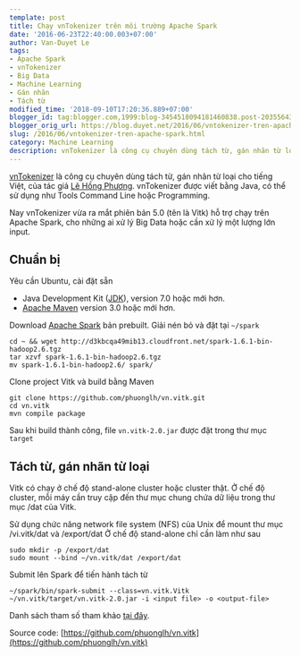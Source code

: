```yaml
---
template: post
title: Chạy vnTokenizer trên môi trường Apache Spark
date: '2016-06-23T22:40:00.003+07:00'
author: Van-Duyet Le
tags:
- Apache Spark
- vnTokenizer
- Big Data
- Machine Learning
- Gán nhãn
- Tách từ
modified_time: '2018-09-10T17:20:36.889+07:00'
blogger_id: tag:blogger.com,1999:blog-3454518094181460838.post-2035564334011840928
blogger_orig_url: https://blog.duyet.net/2016/06/vntokenizer-tren-apache-spark.html
slug: /2016/06/vntokenizer-tren-apache-spark.html
category: Machine Learning
description: vnTokenizer là công cụ chuyên dùng tách từ, gán nhãn từ loại cho tiếng Việt, của tác giả Lê Hồng Phương. vnTokenizer được viết bằng Java, có thể sử dụng như Tools Command Line hoặc Programming.
---
```


[vnTokenizer](http://mim.hus.vnu.edu.vn/phuonglh/softwares/vnTokenizer) là công cụ chuyên dùng tách từ, gán nhãn từ loại cho tiếng Việt, của tác giả [Lê Hồng Phương](http://mim.hus.vnu.edu.vn/phuonglh/). vnTokenizer được viết bằng Java, có thể sử dụng như Tools Command Line hoặc Programming.

Nay vnTokenizer vừa ra mắt phiên bản 5.0 (tên là Vitk) hỗ trợ chạy trên Apache Spark, cho những ai xử lý Big Data hoặc cần xử lý một lượng lớn input.

## Chuẩn bị  ##
Yêu cần Ubuntu, cài đặt sẵn

- Java Development Kit ([JDK](http://www.oracle.com/technetwork/java/javase/downloads/index.html)), version 7.0 hoặc mới hơn. 
- [Apache Maven](http://maven.apache.org/) version 3.0 hoặc mới hơn.

Download [Apache Spark](https://spark.apache.org/) bản prebuilt. Giải nén bỏ và đặt tại `~/spark`

```
cd ~ && wget http://d3kbcqa49mib13.cloudfront.net/spark-1.6.1-bin-hadoop2.6.tgz
tar xzvf spark-1.6.1-bin-hadoop2.6.tgz
mv spark-1.6.1-bin-hadoop2.6/ spark/ 
```

Clone project Vitk và build bằng Maven

```
git clone https://github.com/phuonglh/vn.vitk.git
cd vn.vitk 
mvn compile package
```

Sau khi build thành công, file `vn.vitk-2.0.jar` được đặt trong thư mục `target`

## Tách từ, gán nhãn từ loại ##
Vitk có chạy ở chế độ stand-alone cluster hoặc cluster thật. Ở chế độ cluster, mỗi máy cần truy cập đến thư mục chung chứa dữ liệu trong thư mục /dat của Vitk.

Sử dụng chức năng network file system (NFS) của Unix để mount thư mục /vi.vitk/dat và /export/dat
Ở chế độ stand-alone chỉ cần làm như sau

```
sudo mkdir -p /export/dat
sudo mount --bind ~/vn.vitk/dat /export/dat
```

Submit lên Spark để tiến hành tách từ

```
~/spark/bin/spark-submit --class=vn.vitk.Vitk ~/vn.vitk/target/vn.vitk-2.0.jar -i <input file> -o <output-file>
```

Danh sách tham số tham khảo [tại đây](https://github.com/phuonglh/vn.vitk/blob/master/WS.md#arguments).

Source code: [https://github.com/phuonglh/vn.vitk](https://github.com/phuonglh/vn.vitk)
